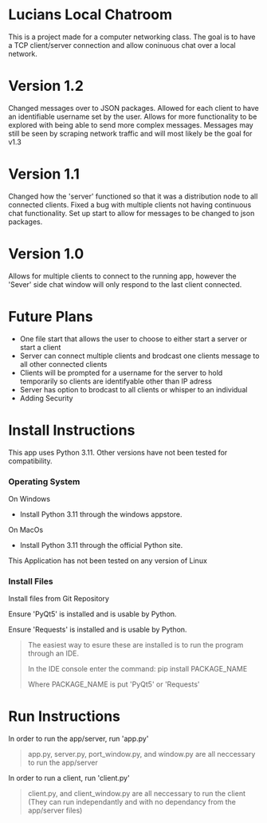# Lucians Local Chatroom
This is a project made for a computer networking class. The goal is to have a TCP client/server connection and allow coninuous chat over a local network.

# Version 1.2
Changed messages over to JSON packages. Allowed for each client to have an identifiable username set by the user. Allows for more functionality to be explored with being able to send more complex messages.
Messages may still be seen by scraping network traffic and will most likely be the goal for v1.3

# Version 1.1
Changed how the 'server' functioned so that it was a distribution node to all connected clients. Fixed a bug with multiple clients not having continuous chat functionality. Set up start to allow for messages to be changed to json packages.

# Version 1.0
Allows for multiple clients to connect to the running app, however the 'Sever' side chat window will only respond to the last client connected.

# Future Plans
  - One file start that allows the user to choose to either start a server or start a client
  - Server can connect multiple clients and brodcast one clients message to all other connected clients
  - Clients will be prompted for a username for the server to hold temporarily so clients are identifyable other than IP adress
  - Server has option to brodcast to all clients or whisper to an individual
  - Adding Security

# Install Instructions

This app uses Python 3.11. Other versions have not been tested for compatibility.

### Operating System
On Windows
- Install Python 3.11 through the windows appstore.
    
On MacOs
- Install Python 3.11 through the official Python site.
    
This Application has not been tested on any version of Linux

### Install Files

Install files from Git Repository

Ensure 'PyQt5' is installed and is usable by Python.

Ensure 'Requests' is installed and is usable by Python.

> The easiest way to esure these are installed is to run the program through an IDE.
> 
> In the IDE console enter the command: pip install PACKAGE_NAME
> 
> Where PACKAGE_NAME is put 'PyQt5' or 'Requests'

# Run Instructions

In order to run the app/server, run 'app.py'
> app.py, server.py, port_window.py, and window.py are all neccessary to run the app/server

In order to run a client, run 'client.py'
> client.py, and client_window.py are all neccessary to run the client (They can run independantly and with no dependancy from the app/server files)
